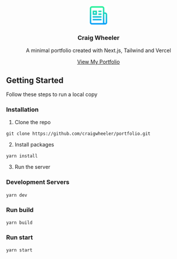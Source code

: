 <!-- PROJECT LOGO -->
<br />
<p align="center">
  <a href=""><img src="assets/logo.png" alt="Logo" width="50" height="50"></a>
  <h3 align="center">Craig Wheeler</h3>
  <p align="center">A minimal portfolio created with Next.js, Tailwind and Vercel</p>
  <p align="center">
    <a href="http://craigwheeler.net" target="_blank">View My Portfolio</a>
  </p>
</p>

## Getting Started

Follow these steps to run a local copy

### Installation

1. Clone the repo

```
git clone https://github.com/craigwheeler/portfolio.git
```

2. Install packages

```
yarn install
```

3. Run the server

### Development Servers

```
yarn dev
```

### Run build

```
yarn build
```

### Run start

```
yarn start
```
